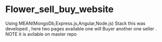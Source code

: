 # Flower_sell_buy_website
Using MEAN(MongoDb,Express.js,Angular,Node.js) Stack this was developed , here two pages available one will Buyer another one seller . 
NOTE it is avilable on master repo
